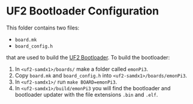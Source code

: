 # UF2 Bootloader Configuration

This folder contains two files:

- `board.mk`
- `board_config.h`

that are used to build the [UF2 Bootloader](https://github.com/adafruit/uf2-samdx1). To build the bootloader:

1. In `<uf2-samdx1>/boards/` make a folder called `emonPi3`.
2. Copy `board.mk` and `board_config.h` into `<uf2-samdx1>/boards/emonPi3`.
3. In `<uf2-samdx1>/` run `make BOARD=emonPi3`.
4. In `<uf2-samdx1>/build/emonPi3` you will find the bootloader and bootloader updater with the file extensions `.bin` and `.elf`.

